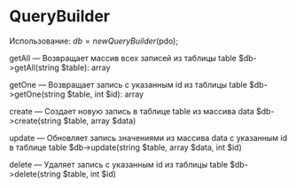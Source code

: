 # QueryBuilder


Использование:
$db = new QueryBuilder($pdo);


getAll — Возвращает массив всех записей из таблицы table
$db->getAll(string $table): array

getOne — Возвращает запись с указанным id из таблицы table
$db->getOne(string $table, int $id): array

create — Создает новую запись в таблице table из массива data
$db->create(string $table, array $data) 

update — Обновляет запись значениями из массива data с указанным id в таблице table 
$db->update(string $table, array $data, int $id)

delete — Удаляет запись с указанным id из таблицы table
$db->delete(string $table, int $id)
